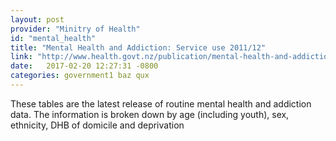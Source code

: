 ```yaml
---
layout: post
provider: "Minitry of Health"
id: "mental_health"
title: "Mental Health and Addiction: Service use 2011/12"
link: "http://www.health.govt.nz/publication/mental-health-and-addiction-service-use-2011-12"
date:   2017-02-20 12:27:31 -0800
categories: government1 baz qux
---
```


These tables are the latest release of routine mental health and addiction data. The information is broken down by age (including youth), sex, ethnicity, DHB of domicile and deprivation
